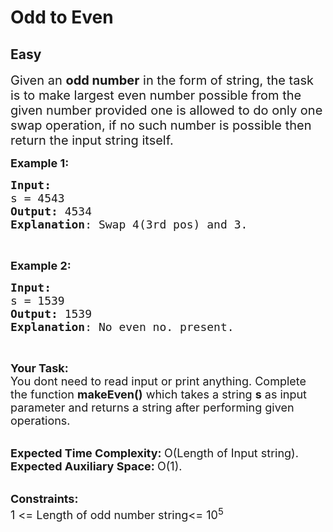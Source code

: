 # Odd to Even
## Easy
<div class="problem-statement">
                <p></p><p><span style="font-size:20px">Given an <strong>odd number</strong> in the form of string, the task is to make largest even number possible from the given number provided one is&nbsp;allowed to do only one swap operation, if no such number is possible then return&nbsp;the input&nbsp;string itself.</span></p>

<p><span style="font-size:18px"><strong>Example 1:</strong></span></p>

<pre><span style="font-size:18px"><strong>Input:</strong>
s = 4543
<strong>Output:</strong> 4534
<strong>Explanation</strong>: Swap 4(3rd pos) and 3.</span></pre>

<p>&nbsp;</p>

<p><span style="font-size:18px"><strong>Example 2:</strong></span></p>

<pre><span style="font-size:18px"><strong>Input:</strong>
s = 1539
<strong>Output:</strong> 1539
<strong>Explanation</strong>: No even no. present.</span></pre>

<p>&nbsp;</p>

<p><span style="font-size:18px"><strong>Your Task: &nbsp;</strong><br>
You dont need to read input or print anything. Complete the function&nbsp;<strong>makeEven()</strong>&nbsp;which takes a string&nbsp;<strong>s</strong> as input parameter and returns a string after performing given operations.</span><br>
&nbsp;</p>

<p><span style="font-size:18px"><strong>Expected Time Complexity:&nbsp;</strong>O(Length of Input string).<br>
<strong>Expected Auxiliary Space:&nbsp;</strong>O(1).</span><br>
&nbsp;</p>

<p><strong><span style="font-size:18px">Constraints:</span></strong><br>
<span style="font-size:18px">1 &lt;= Length of odd number string&lt;= 10<sup>5</sup></span></p>

<p>&nbsp;</p>
 <p></p>
            </div>